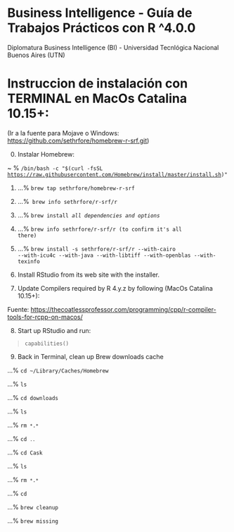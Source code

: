 # Business Intelligence - Guía de Trabajos Prácticos con R ^4.0.0
Diplomatura Business Intelligence (BI) - Universidad Tecnlógica Nacional Buenos Aires (UTN)

# Instruccion de instalación con TERMINAL en MacOs Catalina 10.15+:
(Ir a la fuente para Mojave o Windows: https://github.com/sethrfore/homebrew-r-srf.git)

0) Instalar Homebrew:

~ % <code>/bin/bash -c "$(curl -fsSL https://raw.githubusercontent.com/Homebrew/install/master/install.sh)"</code>

1) ...% <code>brew tap sethrfore/homebrew-r-srf</code>

2) ...%<code> brew info sethrfore/r-srf/r</code>

3) ...% <code>brew install _all dependencies and options_ </code>

4) ...% <code>brew info sethrfore/r-srf/r (to confirm it's all there) </code>

5) ...% <code>brew install -s sethrfore/r-srf/r --with-cairo --with-icu4c --with-java --with-libtiff --with-openblas --with-texinfo </code>

6) Install RStudio from its web site with the installer.

7) Update Compilers required by R 4.y.z by following (MacOs Catalina 10.15+):

Fuente: https://thecoatlessprofessor.com/programming/cpp/r-compiler-tools-for-rcpp-on-macos/

8) Start up RStudio and run:

> <code>capabilities()</code>

9) Back in Terminal, clean up Brew downloads cache

...% <code>cd ~/Library/Caches/Homebrew</code>

...% <code>ls</code>

...% <code>cd downloads</code>

...% <code>ls</code>

...% <code>rm ``*``.``*``</code>

...% <code>cd ``..``</code>

...% <code>cd Cask</code>

...% <code>ls</code>

...% <code>rm ``*``.``*``</code>

...% <code>cd</code>

...% <code>brew cleanup</code>

...% <code>brew missing</code>
